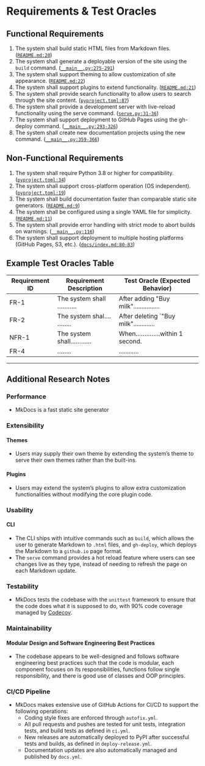 # Requirements & Test Oracles

## Functional Requirements

1. The system shall build static HTML files from Markdown files. ([`README.md:20`](https://github.com/mkdocs/mkdocs/blob/master/README.md?plain=1#L20))
2. The system shall generate a deployable version of the site using the `build` command. ([`__main__.py:275-291`](https://github.com/mkdocs/mkdocs/blob/master/mkdocs/__main__.py#L275-L291))
3. The system shall support theming to allow customization of site appearance. ([`README.md:22`](https://github.com/mkdocs/mkdocs/blob/master/README.md?plain=1#L22))
4. The system shall support plugins to extend functionality. ([`README.md:21`](https://github.com/mkdocs/mkdocs/blob/master/README.md?plain=1#L21))
5. The system shall provide search functionality to allow users to search through the site content. ([`pyproject.toml:87`](https://github.com/mkdocs/mkdocs/blob/master/pyproject.toml#L87))
6. The system shall provide a development server with live-reload functionality using the serve command. ([`serve.py:31-36`](https://github.com/mkdocs/mkdocs/blob/master/mkdocs/commands/serve.py#L31-L36))
7. The system shall support deployment to GitHub Pages using the gh-deploy command. ([`__main__.py:293-326`](https://github.com/mkdocs/mkdocs/blob/master/mkdocs/__main__.py#L293-L326))
8. The system shall create new documentation projects using the new command. ([`__main__.py:359-366`](https://github.com/mkdocs/mkdocs/blob/master/mkdocs/__main__.py#L359-L366))

## Non-Functional Requirements

1. The system shall require Python 3.8 or higher for compatibility. ([`pyproject.toml:34`](https://github.com/mkdocs/mkdocs/blob/master/pyproject.toml#L34))
2. The system shall support cross-platform operation (OS independent). ([`pyproject.toml:19`](https://github.com/mkdocs/mkdocs/blob/master/pyproject.toml#L19))
3. The system shall build documentation faster than comparable static site generators. ([`README.md:9`](https://github.com/mkdocs/mkdocs/blob/master/README.md?plain=1#L9))
4. The system shall be configured using a single YAML file for simplicity. ([`README.md:11`](https://github.com/mkdocs/mkdocs/blob/master/README.md?plain=1#L11))
5. The system shall provide error handling with strict mode to abort builds on warnings. ([`__main__.py:116`](https://github.com/mkdocs/mkdocs/blob/master/mkdocs/__main__.py#L116))
6. The system shall support deployment to multiple hosting platforms (GitHub Pages, S3, etc.). ([`docs/index.md:80-83`](https://github.com/mkdocs/mkdocs/blob/master/docs/index.md?plain=1#L80-L83))

<!-- TODO: Update Test Oracles table with requirements (order doesn't matter) -->
## Example Test Oracles Table

Requirement ID | Requirement Description | Test Oracle (Expected Behavior)
-----------------------|-----------------------------------|---------------------------------------------
FR-1                   | The system shall ………..| After adding "Buy milk"................
FR-2                   | The system shal…. ……..| After deleting `"Buy milk".............
NFR-1                | The system shall………... | When…………..within 1 second.
FR-4                   | ……..                                |............

---

## Additional Research Notes

### Performance

- MkDocs is a fast static site generator

### Extensibility

#### Themes

- Users may supply their own theme by extending the system’s theme to serve their own themes rather than the built-ins.

#### Plugins

- Users may extend the system’s plugins to allow extra customization functionalities without modifying the core plugin code.

### Usability

#### CLI

- The CLI ships with intuitive commands such as `build`, which allows the user to generate Markdown to `.html` files, and `gh-deploy`, which deploys the Markdown to a `github.io` page format.
- The `serve` command provides a hot reload feature where users can see changes live as they type, instead of needing to refresh the page on each Markdown update.

### Testability

- MkDocs tests the codebase with the `unittest` framework to ensure that the code does what it is supposed to do, with 90% code coverage managed by [Codecov](https://app.codecov.io/github/mkdocs/mkdocs?branch=master).

### Maintainability

#### Modular Design and Software Engineering Best Practices

- The codebase appears to be well-designed and follows software engineering best practices such that the code is modular, each component focuses on its responsibilities, functions follow single responsibility, and there is good use of classes and OOP principles.

### CI/CD Pipeline

-   MkDocs makes extensive use of GitHub Actions for CI/CD to support the following operations:
    - Coding style fixes are enforced through `autofix.yml`.
    - All pull requests and pushes are tested for unit tests, integration tests, and build tests as defined in `ci.yml`.
    - New releases are automatically deployed to PyPI after successful tests and builds, as defined in `deploy-release.yml`.
    - Documentation updates are also automatically managed and published by `docs.yml`.

